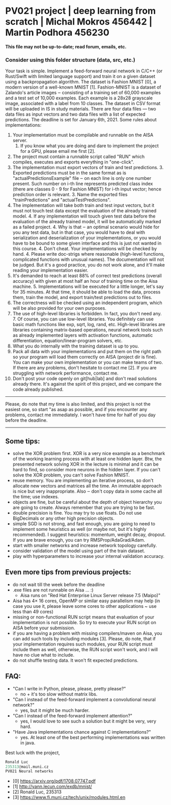 # PV021 project | deep learning from scratch | Michal Mokros 456442 | Martin Podhora 456230
**This file may not be up-to-date; read forum, emails, etc.**

### Consider using this folder structure (data, src, etc.)

Your task is simple. Implement a feed-forward neural network in C/C++ (or Rust/Swift with limited language support) and train it on a given dataset using a backpropagation algorithm. The dataset is Fashion MNIST [0],  a modern version of a well-known MNIST [1]. Fashion-MNIST is a dataset of Zalando's article images ‒ consisting of a training set of 60,000 examples and a test set of 10,000 examples. Each example is a 28x28 grayscale image, associated with a label from 10 classes. The dataset in CSV format will be uploaded in IS in study materials. There are four data files — two data files as input vectors and two data files with a list of expected predictions.
The deadline is set for January 6th, 2021.
Some rules about implementations:

1. Your implementation must be compilable and runnable on the AISA server.
    1. If you know what you are doing and dare to implement the project for a GPU, please email me first [2].
2. The project must contain a runnable script called "RUN" which compiles,
executes and exports everything in "one-click".
3. The implementation must export vectors of train and test predictions.
    3. Exported predictions must be in the same format as is
"actualPredictionsExample" file ‒ on each line is only one number present.
Such number on i-th line represents predicted class index (there are classes
0 - 9 for Fashion MNIST) for i-th input vector; hence prediction order is relevant.
    3. Name the exported files "trainPredictions" and "actualTestPredictions".
4. The implementation will take both train and test input vectors, but it must
not touch test data except the evaluation of the already trained model.
    4. If any implementation will touch given test data before the evaluation
of the already trained model, it will be automatically marked as a failed
project.
    4. Why is that ‒ an optimal scenario would hide for you any test data, but
in that case, you would have to deal with serialization and deserialization of
your implementations, or you would have to be bound to some given interface and
this is just not wanted in this course.
    4. Don't cheat. Your implementations will be checked by hand.
    4. Please write doc-strigs where reasonable (high-level functions, complicated functions with unusual names). The documentation will not be judged. But it's a good practice, you do not work alone, and it'll make reading your implementation easier.
5. It's demanded to reach at least 88% of correct test predictions
(overall accuracy) with given at most half an hour of training time on the Aisa machine.
    5. Implementations will be executed for a little longer, let's say for 35
minutes. At that time, it should be able to load the data, process them,
train the model, and export train/test predictions out to files.
6. The correctness will be checked using an independent program, which will be
also provided for your own purposes.
7. The use of high-level libraries is forbidden. In fact, you don't need any.
    7. Of course, you can use low-level libraries. You definitely can use basic
math functions like exp, sqrt, log, rand, etc. High-level libraries are libraries containing matrix-based operations, neural network tools such as already implemented layers with activation functions, automatic differentiation, equation/linear-program solvers, etc.
8. What you do internally with the training dataset is up to you.
9. Pack all data with your implementations and put them on the right path so
your program will load them correctly on AISA (project dir is fine).
You can make your own implementation or you can make teams of two. If there are
any problems, don't hesitate to contact me [2]. If you are struggling with
network performance, contact me.
10. Don't post your code openly on git[hub|lab] and don't read solutions already there. It's against the spirit of this project, and we compare the code already published.

---

Please, do note that my time is also limited, and this project is not the easiest
one, so start "as asap as possible, and if you encounter any problems, contact me
immediately. I won't have time for half of you day before the deadline.

---

## Some tips:
- solve the XOR problem first. XOR is a very nice example as a benchmark of the
working learning process with at least one hidden layer. Btw, the presented network
solving XOR in the lecture is minimal and it can be hard to find, so consider
more neurons in the hidden layer. If you can't solve the XOR problem, you can't
solve Fashion MNIST.
- reuse memory. You are implementing an iterative process, so don't allocate new
vectors and matrices all the time. An immutable approach is nice but very
inappropriate. Also ‒ don't copy data in some cache all the time; use indexes.
- objects are fine, but be careful about the depth of object hierarchy you are
going to create. Always remember that you are trying to be fast.
- double precision is fine. You may try to use floats. Do not use BigDecimals or
any other high precision objects.
- simple SGD is not strong, and fast enough, you are going to need to implement some
heuristics as well (or maybe not, but it's highly recommended). I suggest
heuristics: momentum, weight decay, dropout. If you are brave enough, you can
try RMSProp/AdaGrad/Adam.
- start with smaller networks and increase network topology carefully.
- consider validation of the model using part of the train dataset.
- play with hyperparameters to increase your internal validation accuracy.

## Even more tips from previous projects:
- do not wait till the week before the deadline
- .exe files are not runnable on Aisa ... :)
    - Aisa runs on "Red Hat Enterprise Linux Server release 7.5 (Maipo)"
- Aisa has 4× 16 cores, OpenMP or similar easy parallelism may help (in case you use it, please leave some cores to other applications ~ use less than 49 cores)
- missing or non-functional RUN script means that evaluation of your
implementation is not possible. So try to execute your RUN script on AISA
before your submission.
- if you are having a problem with missing compilers/maven on Aisa, you can
add such tools by including modules [3]. Please, do note, that if your
implementation requires such modules, your RUN script must include them as well,
otherwise, the RUN script won't work, and I will have no clue what to include.
- do not shuffle testing data. It won't fit expected predictions.

## FAQ:
 - "Can I write in Python, please, please, pretty please?"
	- no + it's too slow without matrix libs.
 - "Can I instead of the feed-forward implement a convolutional
 neural network?"
	- yes, but it might be much harder.
 - "Can I instead of the feed-forward implement attention?"
	- yes, I would love to see such a solution but it might be very, very hard.
 - "Have Java implementations chance against C implementations?"
	- yes. At least one of the best performing implementations was written in java.

Best luck with the project,

```python
Ronald Luc
235313@mail.muni.cz
PV021 Neural networks
```
- [0] https://arxiv.org/pdf/1708.07747.pdf
- [1] http://yann.lecun.com/exdb/mnist/
- [2] Ronald Luc, 235313
- [3] https://www.fi.muni.cz/tech/unix/modules.html.en
